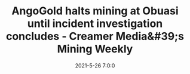 ---
"title": "AngoGold halts mining at Obuasi until incident investigation concludes - Creamer Media&amp;#39;s Mining Weekly"
"date": "2021-5-26 7:0:0"
"feed_name": "GOOGLENEWSMINING"
"feed_website": "https://news.google.com/search?q=mining%2Bincident&hl=en-US&gl=US&ceid=US:en"
"feed_rss": "https://news.google.com/rss/search?q=mining%2Bincident&hl=en-US&gl=US&ceid=US:en"
"link": "https://m.miningweekly.com/article/angogold-halts-mining-at-obuasi-until-incident-investigation-concludes-2021-05-26"
"file": "_posts/2021-1-1-399b268350c55c459b6217c6e0dc83bbde8149d4.md"
"accident": "1"
"drilling": "1"
---